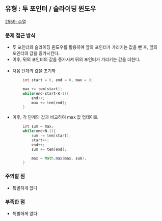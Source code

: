 ## 유형 : 투 포인터 / 슬라이딩 윈도우
[2559: 수열](https://www.acmicpc.net/problem/2559)

### 문제 접근 방식
  - 투 포인터와 슬라이딩 윈도우를 활용하여 앞의 포인터가 가리키는 값을 뺀 후, 앞의 포인터의 값을 증가시킨다.
  - 이후, 뒤의 포인터의 값을 증가시켜 뒤의 포인터가 가리키는 값을 더한다. 
<br></br>
  - 처음 단계의 값을 초기화
``` Java
        int start = 0, end = 0, max = 0;

        max += tem[start];
        while(end-start<K-1){
            end++;
            max += tem[end];
        }
```

  - 이후, 각 단계의 값과 비교하여 max 값 업데이트
``` Java
        int sum = max;
        while(end<N-1){
            sum -= tem[start];
            start++;
            end++;
            sum += tem[end];

            max = Math.max(max, sum);
        }
```

### 주의할 점
  - 특별하게 없다

### 부족한 점
  - 특별하게 없다
